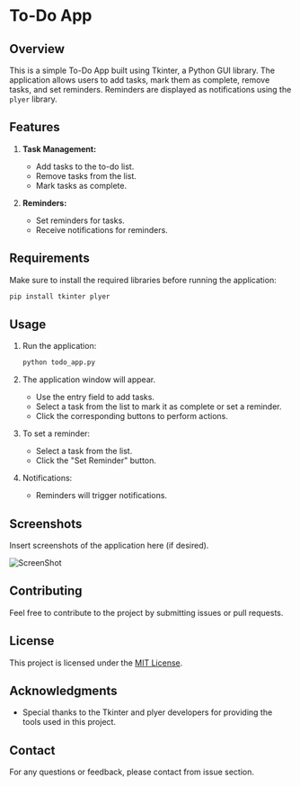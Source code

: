 # To-Do App

## Overview

This is a simple To-Do App built using Tkinter, a Python GUI library. The application allows users to add tasks, mark them as complete, remove tasks, and set reminders. Reminders are displayed as notifications using the `plyer` library.

## Features

1. **Task Management:**
   - Add tasks to the to-do list.
   - Remove tasks from the list.
   - Mark tasks as complete.

2. **Reminders:**
   - Set reminders for tasks.
   - Receive notifications for reminders.

## Requirements

Make sure to install the required libraries before running the application:
```bash
pip install tkinter plyer
```

## Usage

1. Run the application:
   ```bash
   python todo_app.py
   ```

2. The application window will appear.
   - Use the entry field to add tasks.
   - Select a task from the list to mark it as complete or set a reminder.
   - Click the corresponding buttons to perform actions.

3. To set a reminder:
   - Select a task from the list.
   - Click the "Set Reminder" button.

4. Notifications:
   - Reminders will trigger notifications.

## Screenshots

Insert screenshots of the application here (if desired).

![ScreenShot](https://raw.github.com/{username}/{repository}/{branch}/{path})

## Contributing

Feel free to contribute to the project by submitting issues or pull requests.

## License

This project is licensed under the [MIT License](LICENSE).

## Acknowledgments

- Special thanks to the Tkinter and plyer developers for providing the tools used in this project.

## Contact

For any questions or feedback, please contact from issue section.

